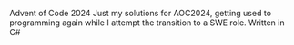 Advent of Code 2024
Just my solutions for AOC2024, getting used to programming again while I attempt the transition to a SWE role.
Written in C#
